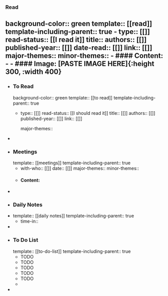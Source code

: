 ### Read
background-color:: green
template:: [[read]]
template-including-parent:: true
	- type:: [[]]
	  read-status:: [[I read it]]
	  title:: 
	  authors:: [[]]
	  published-year:: [[]] 
	  date-read:: [[]]
	  link:: [[]]
	  major-themes::
	  minor-themes::
	- #### Content:
	-
	- #### Image:
	  [PASTE IMAGE HERE]{:height 300, :width 400}
-
- ### To Read
  background-color:: green
  template:: [[to read]]
  template-including-parent:: true
	- type:: [[]]
	  read-status:: [[I should read it]]
	  title:: [[]]
	  authors:: [[]]
	  published-year:: [[]] 
	  link:: [[]]
	  
	  major-themes::
-
- ### Meetings
  template:: [[meetings]]
  template-including-parent:: true
	- with-who:: [[]]
	  date:: [[]]
	  major-themes::
	  minor-themes::
	- #### Content:
-
- ### Daily Notes
- template:: [[daily notes]] 
  template-including-parent:: true
	- time-in::
-
- ### To Do List
  template:: [[to-do-list]]
  template-including-parent:: true
	- TODO
	- TODO
	- TODO
	- TODO
	- TODO
	-
-